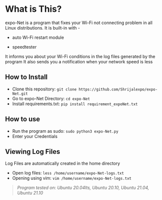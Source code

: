 # What is This?
expo-Net is a program that fixes your Wi-Fi not connecting problem in all Linux distributions.
It is built-in with -

- auto Wi-Fi restart module

- speedtester

It informs you about your Wi-Fi conditions in the log files generated by the program
It also sends you a notification when your network speed is less

## How to Install

- Clone this repository: `git clone https://github.com/Shrijalexpo/expo-Net.git`
- Go to expo-Net Directory: `cd expo-Net`
- Install requirements.txt: `pip install requirement_expoNet.txt`

## How to use
- Run the program as sudo: `sudo python3 expo-Net.py`
- Enter your Credentials

## Viewing Log Files
Log Files are automatically created in the home directory
- Open log files: `less /home/username/expo-Net-logs.txt`
- Opening using vim: `vim /home/username/expo-Net-logs.txt`


> *Program tested on: Ubuntu 20.04lts, Ubuntu 20.10, Ubuntu 21.04, Ubuntu 21.10*

